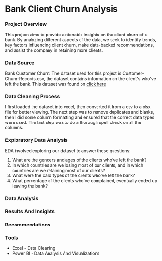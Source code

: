 # Bank Client Churn Analysis 

### Project Overview
This project aims to provide actionable insights on the client churn of a bank. By analyzing different aspects of the data, we seek to identify trends, key factors influencing client churn, make data-backed recommendations, and assist the company in retaining more clients.

### Data Source
Bank Customer Churn: The dataset used for this project is Customer-Churn-Records.csv, the dataset contains information on the client's who've left the bank. This dataset was found on [click here](https://www.kaggle.com/datasets/radheshyamkollipara/bank-customer-churn)

### Data Cleaning Process
I first loaded the dataset into excel, then converted it from a csv to a xlsx file for better viewing. The next step was to remove duplicates and blanks, then I did some column formatting and ensured that the correct data types were used. The last step was to do a thorough spell check on all the columns.


### Exploratory Data Analysis
EDA involved exploring our dataset to answer these questions:
1. What are the genders and ages of the clients who've left the bank?
2. In which countries are we losing most of our clients, and in which countries are we retaining most of our clients?
3. What were the card types of the clients who've left the bank?
4. What percentage of the clients who've complained, eventually ended up leaving the bank?

### Data Analysis

### Results And Insights

### Recommendations

### Tools
- Excel - Data Cleaning
- Power BI - Data Analysis And Visualizations

